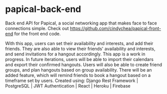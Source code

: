 # papical-back-end
Back end API for Papical, a social networking app that makes face to face connections simple. Check out https://github.com/cindychea/papical-front-end for the front end code.

With this app, users can set their availability and interests, and add their friends. They are also able to view their friends' availability and interests, and send invitations for a hangout accordingly. 
This app is a work in progress. In future iterations, users will be able to import their calendars and export their confirmed hangouts. Users will also be able to create friend groups, and plan hangouts based on group availability. There will be an added feature, which will remind friends to book a hangout based on a timeframe set by users. 
Created using: Django Rest Framework | PostgreSQL | JWT Authentication | React | Heroku | Firebase
